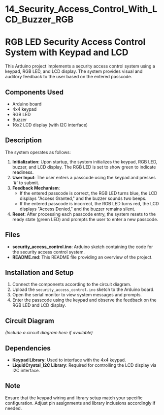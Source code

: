 # 14_Security_Access_Control_With_LCD_Buzzer_RGB
# RGB LED Security Access Control System with Keypad and LCD

This Arduino project implements a security access control system using a keypad, RGB LED, and LCD display. The system provides visual and auditory feedback to the user based on the entered passcode.

## Components Used
- Arduino board
- 4x4 keypad
- RGB LED
- Buzzer
- 16x2 LCD display (with I2C interface)

## Description
The system operates as follows:
1. **Initialization**: Upon startup, the system initializes the keypad, RGB LED, buzzer, and LCD display. The RGB LED is set to show green to indicate readiness.
2. **User Input**: The user enters a passcode using the keypad and presses '#' to submit.
3. **Feedback Mechanism**:
    - If the entered passcode is correct, the RGB LED turns blue, the LCD displays "Access Granted," and the buzzer sounds two beeps.
    - If the entered passcode is incorrect, the RGB LED turns red, the LCD displays "Access Denied," and the buzzer remains silent.
4. **Reset**: After processing each passcode entry, the system resets to the ready state (green LED) and prompts the user to enter a new passcode.

## Files
- **security_access_control.ino**: Arduino sketch containing the code for the security access control system.
- **README.md**: This README file providing an overview of the project.

## Installation and Setup
1. Connect the components according to the circuit diagram.
2. Upload the `security_access_control.ino` sketch to the Arduino board.
3. Open the serial monitor to view system messages and prompts.
4. Enter the passcode using the keypad and observe the feedback on the RGB LED and LCD display.

## Circuit Diagram
*(Include a circuit diagram here if available)*

## Dependencies
- **Keypad Library**: Used to interface with the 4x4 keypad.
- **LiquidCrystal_I2C Library**: Required for controlling the LCD display via I2C interface.

## Note
Ensure that the keypad wiring and library setup match your specific configuration. Adjust pin assignments and library inclusions accordingly if needed.


